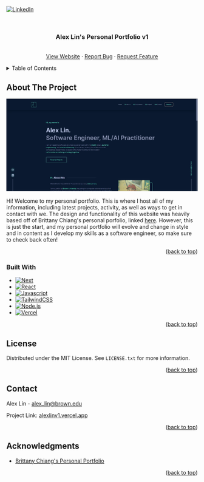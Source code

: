 <!-- Improved compatibility of back to top link: See: https://github.com/othneildrew/Best-README-Template/pull/73 -->
<a name="readme-top"></a>
<!--
*** Thanks for checking out the Best-README-Template. If you have a suggestion
*** that would make this better, please fork the repo and create a pull request
*** or simply open an issue with the tag "enhancement".
*** Don't forget to give the project a star!
*** Thanks again! Now go create something AMAZING! :D
-->



<!-- PROJECT SHIELDS -->
<!--
*** I'm using markdown "reference style" links for readability.
*** Reference links are enclosed in brackets [ ] instead of parentheses ( ).
*** See the bottom of this document for the declaration of the reference variables
*** for contributors-url, forks-url, etc. This is an optional, concise syntax you may use.
*** https://www.markdownguide.org/basic-syntax/#reference-style-links
-->
[![LinkedIn][linkedin-shield]][linkedin-url]



<!-- PROJECT LOGO -->
<br />
<div align="center">


  <h3 align="center">Alex Lin's Personal Portfolio v1</h3>

  <p align="center">
    <br />
    <a href="https://alexlinv1.vercel.app">View Website</a>
    ·
    <a href="https://github.com/github_username/repo_name/issues">Report Bug</a>
    ·
    <a href="https://github.com/github_username/repo_name/issues">Request Feature</a>
  </p>
</div>



<!-- TABLE OF CONTENTS -->
<details>
  <summary>Table of Contents</summary>
  <ol>
    <li>
      <a href="#about-the-project">About The Project</a>
      <ul>
        <li><a href="#built-with">Built With</a></li>
      </ul>
    </li>
    <li><a href="#license">License</a></li>
    <li><a href="#contact">Contact</a></li>
    <li><a href="#acknowledgments">Acknowledgments</a></li>
  </ol>
</details>



<!-- ABOUT THE PROJECT -->
## About The Project

[![Product Name Screen Shot][product-screenshot]](https://alexlinv1.vercel.app)

Hi!  Welcome to my personal portfolio.  This is where I host all of my information,
including latest projects, activity, as well as ways to get in contact with we.  The design and functionality of this website was heavily based off of Brittany Chiang's personal porfolio, linked [here](https://v4.brittanychiang.com/).  However, this is just the start, and my personal portfolio will evolve and change in style and in content as I develop my skills as a software engineer, so make sure to check back often!

<p align="right">(<a href="#readme-top">back to top</a>)</p>



### Built With

* [![Next][Next.js]][Next-url]
* [![React][React.js]][React-url]
* [![Javascript][Javascript]][Javascript-url]
* [![TailwindCSS][TailwindCSS]][TailwindCSS-url]
* [![Node.js][Node.js]][Nodejs-url]
* [![Vercel][Vercel]][Vercel-url]

<p align="right">(<a href="#readme-top">back to top</a>)</p>


<!-- LICENSE -->
## License

Distributed under the MIT License. See `LICENSE.txt` for more information.

<p align="right">(<a href="#readme-top">back to top</a>)</p>



<!-- CONTACT -->
## Contact

Alex Lin - alex_lin@brown.edu

Project Link: [alexlinv1.vercel.app](https://alexlinv1.vercel.app)

<p align="right">(<a href="#readme-top">back to top</a>)</p>



<!-- ACKNOWLEDGMENTS -->
## Acknowledgments

* [Brittany Chiang's Personal Portfolio](https://v4.brittanychiang.com/)

<p align="right">(<a href="#readme-top">back to top</a>)</p>



<!-- MARKDOWN LINKS & IMAGES -->
<!-- https://www.markdownguide.org/basic-syntax/#reference-style-links -->
[linkedin-shield]: https://img.shields.io/badge/-LinkedIn-black.svg?style=for-the-badge&logo=linkedin&colorB=555
[linkedin-url]: https://linkedin.com/in/linkedin_username
[product-screenshot]: public/assets/images/website_screenshot.jpg
[Next.js]: https://img.shields.io/badge/next.js-000000?style=for-the-badge&logo=nextdotjs&logoColor=white
[Next-url]: https://nextjs.org/
[React.js]: https://img.shields.io/badge/React-20232A?style=for-the-badge&logo=react&logoColor=61DAFB
[React-url]: https://reactjs.org/
[Javascript]: https://img.shields.io/badge/JavaScript-F7DF1E?logo=javascript&logoColor=000&style=for-the-badge
[Javascript-url]: https://www.javascript.com/
[TailwindCSS]: https://img.shields.io/badge/Tailwind%20CSS-06B6D4?logo=tailwindcss&logoColor=fff&style=for-the-badge
[TailwindCSS-url]: https://tailwindcss.com/
[Node.js]: https://img.shields.io/badge/Node.js-393?logo=nodedotjs&logoColor=fff&style=for-the-badge
[Nodejs-url]: https://nodejs.org/en
[Vercel]: https://img.shields.io/badge/Vercel-000?logo=vercel&logoColor=fff&style=for-the-badge
[Vercel-url]: https://vercel.com/




